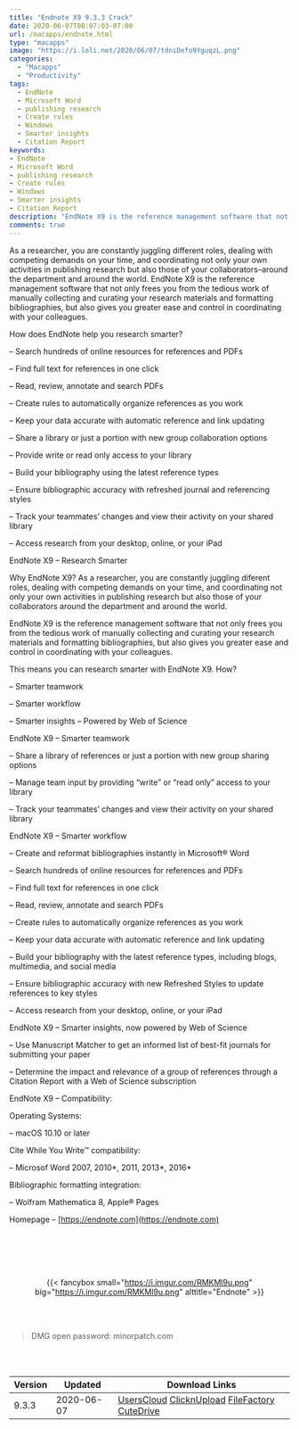 ```yaml
---
title: "Endnote X9 9.3.3 Crack"
date: 2020-06-07T00:07:03-07:00
url: /macapps/endnote.html
type: "macapps"
image: "https://i.loli.net/2020/06/07/tdniDefo9YguqzL.png"
categories:
  - "Macapps"
  - "Productivity"
tags:
  - EndNote
  - Microsoft Word
  - publishing research
  - Create rules
  - Windows
  - Smarter insights
  - Citation Report
keywords:
- EndNote
- Microsoft Word
- publishing research
- Create rules
- Windows
- Smarter insights
- Citation Report
description: "EndNote X9 is the reference management software that not only frees you from the tedious work of manually collecting and curating your research materials and formatting bibliographies"
comments: true
---
```


As a researcher, you are constantly juggling different roles, dealing with competing demands on your time, and coordinating not only your own activities in publishing research but also those of your collaborators–around the department and around the world. EndNote X9 is the reference management software that not only frees you from the tedious work of manually collecting and curating your research materials and formatting bibliographies, but also gives you greater ease and control in coordinating with your colleagues.

How does EndNote help you research smarter?

– Search hundreds of online resources for references and PDFs

– Find full text for references in one click

– Read, review, annotate and search PDFs

– Create rules to automatically organize references as you work

– Keep your data accurate with automatic reference and link updating

– Share a library or just a portion with new group collaboration options

– Provide write or read only access to your library

– Build your bibliography using the latest reference types

– Ensure bibliographic accuracy with refreshed journal and referencing styles

– Track your teammates’ changes and view their activity on your shared library

– Access research from your desktop, online, or your iPad



EndNote X9 – Research Smarter

Why EndNote X9? As a researcher, you are constantly juggling diferent roles, dealing with competing demands on your time, and coordinating not only your own activities in publishing research but also those of your collaborators around the department and around the world.

EndNote X9 is the reference management software that not only frees you from the tedious work of manually collecting and curating your research materials and formatting bibliographies, but also gives you greater ease and control in coordinating with your colleagues.

This means you can research smarter with EndNote X9. How?

– Smarter teamwork

– Smarter workflow

– Smarter insights – Powered by Web of Science



EndNote X9 – Smarter teamwork

– Share a library of references or just a portion with new group sharing options

– Manage team input by providing “write” or “read only” access to your library

– Track your teammates’ changes and view their activity on your shared library



EndNote X9 – Smarter workflow

– Create and reformat bibliographies instantly in Microsoft® Word

– Search hundreds of online resources for references and PDFs

– Find full text for references in one click

– Read, review, annotate and search PDFs

– Create rules to automatically organize references as you work

– Keep your data accurate with automatic reference and link updating

– Build your bibliography with the latest reference types, including blogs, multimedia, and social media

– Ensure bibliographic accuracy with new Refreshed Styles to update references to key styles

– Access research from your desktop, online, or your iPad



EndNote X9 – Smarter insights, now powered by Web of Science

– Use Manuscript Matcher to get an informed list of best-fit journals for submitting your paper

– Determine the impact and relevance of a group of references through a Citation Report with a Web of Science subscription



EndNote X9 – Compatibility:



Operating Systems:

– macOS 10.10 or later



Cite While You Write™ compatibility:

– Microsof Word 2007, 2010*, 2011, 2013*, 2016*



Bibliographic formatting integration:

– Wolfram Mathematica 8, Apple® Pages



Homepage – [https://endnote.com](https://endnote.com)

<br/>
<br/>
<script async src="https://pagead2.googlesyndication.com/pagead/js/adsbygoogle.js"></script>
<ins class="adsbygoogle"
     style="display:block; text-align:center;"
     data-ad-layout="in-article"
     data-ad-format="fluid"
     data-ad-client="ca-pub-8746275014476192"
     data-ad-slot="5144997159"></ins>
<script>
     (adsbygoogle = window.adsbygoogle || []).push({});
</script>
<br/>
<br/>


<center>

{{< fancybox small="https://i.imgur.com/RMKMl9u.png" big="https://i.imgur.com/RMKMl9u.png" alttitle="Endnote" >}}

</center>

<br/>
<br/>


> DMG open password: minorpatch.com

<br/>

<br/>
<div id="history_version" class="history_version">

| Version | Updated | Download Links |
| ---- | ---- | ---- |
| 9.3.3 | 2020-06-07 | [UsersCloud](https://ouo.io/XBNGEjm)   [ClicknUpload](https://ouo.io/hlvLQX)   [FileFactory](https://ouo.io/UsBqX3)   [CuteDrive](https://ouo.io/yqkPb9) |

</div>
